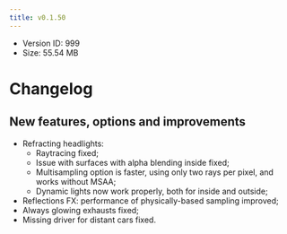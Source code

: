 ```yaml
---
title: v0.1.50
---
```


*   Version ID: 999
*   Size: 55.54 MB

# Changelog

## New features, options and improvements

*   Refracting headlights:
    *   Raytracing fixed;
    *   Issue with surfaces with alpha blending inside fixed;
    *   Multisampling option is faster, using only two rays per pixel, and works without MSAA;
    *   Dynamic lights now work properly, both for inside and outside;
*   Reflections FX: performance of physically-based sampling improved;
*   Always glowing exhausts fixed;
*   Missing driver for distant cars fixed.
